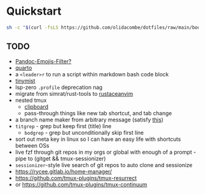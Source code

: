 # Quickstart

```zsh
sh -c "$(curl -fsLS https://github.com/olidacombe/dotfiles/raw/main/bootstrap.sh)"
```

## TODO

+ [Pandoc-Emojis-Filter?](https://github.com/masbicudo/Pandoc-Emojis-Filter)
+ [quarto](https://quarto.org/)
+ a `<leader>r` to run a script within markdown bash code block
+ [tinymist](https://github.com/Myriad-Dreamin/tinymist)
+ lsp-zero `.profile` deprecation nag
+ migrate from simrat/rust-tools to [rustaceanvim](https://github.com/mrcjkb/rustaceanvim)
+ nested tmux
    - [clipboard](https://stackoverflow.com/questions/60923257/tmux-how-to-copy-text-between-nested-remote-ssh-session-and-local-machine)
    - pass-through things like new tab shortcut, and tab change
+ a branch name maker from arbitrary message (satisfy [this](https://git-scm.com/docs/git-check-ref-format))
+ `titgrep` - grep but keep first (title) line
    - `bodgrep` - grep but unconditionally skip first line
+ sort out meta key in linux so I can have an easy life with shortcuts between OSs
+ live fzf through git repos in my orgs or global with enough of a prompt - pipe to (gitget && tmux-sessionizer)
+ `sessionizer`-style live search of git repos to auto clone and sessionize
+ https://rycee.gitlab.io/home-manager/
+ https://github.com/tmux-plugins/tmux-resurrect
+ or https://github.com/tmux-plugins/tmux-continuum

